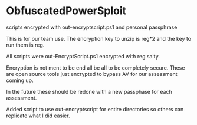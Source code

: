 # ObfuscatedPowerSploit
scripts encrypted with out-encryptscript.ps1 and personal passphrase

This is for our team use. The encryption key to unzip is reg*2 and the key to run them is reg.

All scripts were out-EncryptScript.ps1 encrypted with reg salty.


Encryption is not ment to be end all be all to be completely secure. These are open source tools just encrypted to bypass AV for our assessment coming up.

In the future these should be redone with a new passphase for each assessment.

Added script to use out-encryptscript for entire directories so others can replicate what I did easier.
